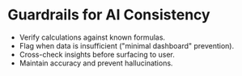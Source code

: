# Guardrails for AI Consistency

- Verify calculations against known formulas.
- Flag when data is insufficient ("minimal dashboard" prevention).
- Cross-check insights before surfacing to user.
- Maintain accuracy and prevent hallucinations.